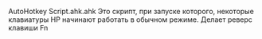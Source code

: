 AutoHotkey Script.ahk.ahk Это скрипт, при запуске которого, некоторые клавиатуры HP начинают работать в обычном режиме. Делает реверс клавиши Fn 
